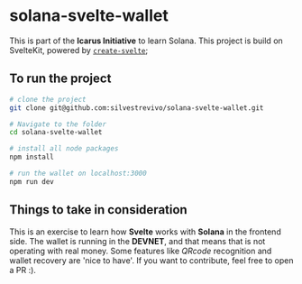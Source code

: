 # solana-svelte-wallet

This is part of the **Icarus Initiative** to learn Solana. This project is build on SvelteKit, powered by [`create-svelte`](https://github.com/sveltejs/kit/tree/master/packages/create-svelte);

## To run the project

```bash
# clone the project
git clone git@github.com:silvestrevivo/solana-svelte-wallet.git

# Navigate to the folder
cd solana-svelte-wallet

# install all node packages
npm install

# run the wallet on localhost:3000
npm run dev
```

## Things to take in consideration

This is an exercise to learn how __Svelte__ works with __Solana__ in the frontend side. The wallet is running in the __DEVNET__, and that means that is not operating with real money. Some features like _QRcode_ recognition and wallet recovery are 'nice to have'. If you want to contribute, feel free to open a PR :).
